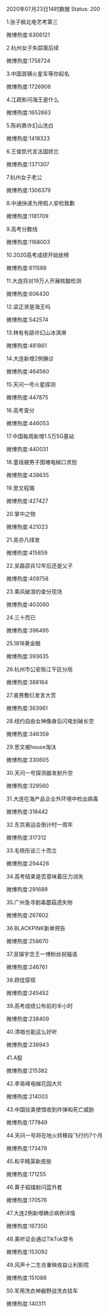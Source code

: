 2020年07月23日14时数据
Status: 200

1.张子枫北电艺考第三

微博热度:6306121

2.杭州女子失踪案后续

微博热度:1758724

3.中国首辆火星车等你起名

微博热度:1726906

4.江疏影问海王是什么

微博热度:1652663

5.陈屿靠许幻山洗白

微博热度:1418323

6.王俊凯代言法国娇兰

微博热度:1371307

7.杭州女子老公

微博热度:1306379

8.中通快递为用假人安检致歉

微博热度:1181709

9.高考分数线

微博热度:1168003

10.2020高考成绩开始放榜

微博热度:611588

11.大连将对19万人开展核酸检测

微博热度:606430

12.梁正贤是海王吗

微博热度:542574

13.林有有舔许幻山冰淇淋

微博热度:481861

14.大连新增2例确诊

微博热度:464560

15.天问一号火星探测

微博热度:447875

16.高考查分

微博热度:446053

17.中国每周新增1.5万5G基站

微博热度:440031

18.童瑶被男子围堵电梯口求抱

微博热度:438635

19.思文程璐

微博热度:427427

20.掌中之物

微博热度:421023

21.吴亦凡绿发

微博热度:415859

22.吴磊邵兵12年后还是父子

微博热度:409758

23.乘风破浪的查分现场

微博热度:403060

24.三十而已

微博热度:396495

25.1818黄金眼

微博热度:393635

26.杭州市公安局江干区分局

微博热度:388164

27.直男敷衍发言大赏

微博热度:363961

28.纽约自由女神像身后闪电划破长空

微博热度:346359

29.思文被house淘汰

微博热度:330605

30.天问一号探测器发射升空

微博热度:329560

31.大连在海产品企业外环境中检出病毒

微博热度:318442

32.东京奥运会倒计时一周年

微博热度:317312

33.毛晓彤谈三十而立

微博热度:294426

34.高考结束是否意味着压力消失

微博热度:291689

35.广州急寻剧毒蘑菇遗失物

微博热度:267602

36.BLACKPINK新单预告

微博热度:258670

37.吴镇宇念王一博粉丝祝福语

微博热度:246761

38.顾佳穿搭

微博热度:245452

39.高考成绩公布前的半小时

微博热度:238409

40.清唱也能这么好听

微博热度:236943

41.A股

微博热度:215382

42.李易峰电梯花园大片

微博热度:214003

43.中国驻美使馆收到炸弹和死亡威胁

微博热度:177849

44.天问一号将在地火转移段飞行约7个月

微博热度:173478

45.和平精英新皮肤

微博热度:171255

46.黄子韬镭射闪蓝外套

微博热度:170576

47.大连2例新增确诊病例详情

微博热度:167350

48.美听证会通过TikTok禁令

微博热度:153092

49.风声十二生肖重映收益让利影院

微博热度:151088

50.军用洗衣神器野战洗衣挂车

微博热度:140311

